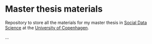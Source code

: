 # Master thesis materials
Repository to store all the materials for my master thesis in [Social Data Science](https://studies.ku.dk/masters/social-data-science/) at the [University of Copenhagen](https://en.wikipedia.org/wiki/University_of_Copenhagen). 

...
